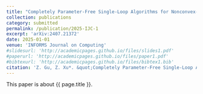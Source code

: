 ```yaml
---
title: "Completely Parameter-Free Single-Loop Algorithms for Nonconvex-Concave Minimax Problems"
collection: publications
category: submitted
permalink: /publication/2025-IJC-1
excerpt: 'arXiv:2407.21372'
date: 2025-01-01
venue: 'INFORMS Journal on Computing'
#slidesurl: 'http://academicpages.github.io/files/slides1.pdf'
#paperurl: 'http://academicpages.github.io/files/paper1.pdf'
#bibtexurl: 'http://academicpages.github.io/files/bibtex1.bib'
citation: 'Z. Gu, Z. Xu*. &quot;Completely Parameter-Free Single-Loop Algorithms for Nonconvex-Concave Minimax Problems.&quot; <i>INFORMS Journal on Computing</i>. submitted. (2024).'
---
```

This paper is about {{ page.title }}.
